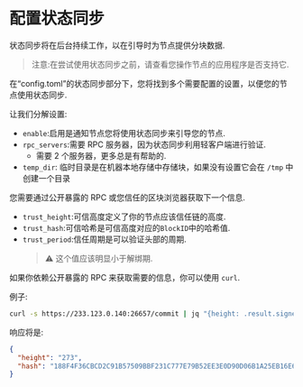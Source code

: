 # 配置状态同步

状态同步将在后台持续工作，以在引导时为节点提供分块数据.

> 注意:在尝试使用状态同步之前，请查看您操作节点的应用程序是否支持它.

在“config.toml”的状态同步部分下，您将找到多个需要配置的设置，以便您的节点使用状态同步.

让我们分解设置:

- `enable`:启用是通知节点您将使用状态同步来引导您的节点.
- `rpc_servers`:需要 RPC 服务器，因为状态同步利用轻客户端进行验证.
    - 需要 2 个服务器，更多总是有帮助的.
- `temp_dir`: 临时目录是在机器本地存储中存储块，如果没有设置它会在 `/tmp` 中创建一个目录

您需要通过公开暴露的 RPC 或您信任的区块浏览器获取下一个信息.

- `trust_height`:可信高度定义了你的节点应该信任链的高度.
- `trust_hash`:可信哈希是可信高度对应的`BlockID`中的哈希值.
- `trust_period`:信任周期是可以验证头部的周期.
  > :warning: 这个值应该明显小于解绑期.

如果你依赖公开暴露的 RPC 来获取需要的信息，你可以使用 `curl`.

例子:

```bash
curl -s https://233.123.0.140:26657/commit | jq "{height: .result.signed_header.header.height, hash: .result.signed_header.commit.block_id.hash}"
```

响应将是:

```json
{
  "height": "273",
  "hash": "188F4F36CBCD2C91B57509BBF231C777E79B52EE3E0D90D06B1A25EB16E6E23D"
}
```
